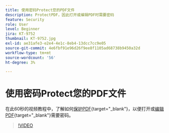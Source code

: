 ```yaml
---
title: 使用密码Protect您的PDF文件
description: ProtectPDF，因此打开或编辑PDF时需要密码
feature: Security
role: User
level: Beginner
jira: KT-9752
thumbnail: KT-9752.jpg
exl-id: ae31afe3-e2e4-4e1c-8eb4-13dcc7cc9e05
source-git-commit: 4e6fbf91e96d26f9ee8f1105ad68738b9450a32d
workflow-type: tm+mt
source-wordcount: '56'
ht-degree: 3%

---
```


# 使用密码Protect您的PDF文件

在此60秒的视频教程中，了解如何[保护PDF](https://www.adobe.com/acrobat/online/password-protect-pdf.html){target="_blank"}，以便打开或[编辑PDF](https://www.adobe.com/acrobat/online/pdf-editor.html){target="_blank"}需要密码。

>[!VIDEO](https://video.tv.adobe.com/v/340075?quality=12&learn=on&hidetitle=true)
